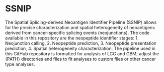 # SSNIP
The Spatial Splicing-derived Neoantigen Identifier Pipeline (SSNIP) allows for the precise characterization and spatial heterogeneity of neoantigens derived from cancer-specific splicing events (neojunctions). The code available in this repository are the neopeptide identifier stages: 1. Neojunction calling, 2. Neopeptide prediction, 3. Neopeptide presentation prediction, 4. Spatial heterogeneity characterization. The pipeline used in this GitHub repository is formatted for analysis of LGG and GBM; adjust the {PATH} directories and files to fit analyses to custom files or other cancer type analyses.   
 
 

